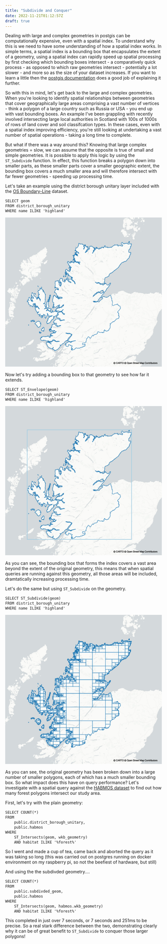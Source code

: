 ```yaml
---
title: "Subdivide and Conquer"
date: 2022-11-21T01:12:57Z
draft: true
---
```


Dealing with large and complex geometries in postgis can be computationally expensive, even with a spatial index. To understand why this is we need to have some understanding of how a spatial index works. In simple terms, a spatial index is a bounding box that encapsulates the extent of a geometry, using a spatial index can rapidly speed up spatial processing by first checking which bounding boxes intersect - a comparatively quick process - as opposed to which raw geometries intersect - potentially a lot slower - and more so as the size of your dataset increases. If you want to learn a little then the [postgis documentation](https://postgis.net/workshops/postgis-intro/indexing.html) does a good job of explaining it further.

So with this in mind, let's get back to the large and complex geometries. When you're looking to identify spatial relationships between geometries that cover geographically large areas comprising a vast number of vertices - think a polygon of a large country such as Russia or USA - you end up with vast bounding boxes. An example I've been grappling with recently involved intersecting large local authorities in Scotland with 100s of 1000s of rows of land cover and soil classifcation types. In these cases, even with a spatial index improving efficiency, you're still looking at undertaking a vast number of spatial operations - taking a long time to complete.

But what if there was a way around this? Knowing that large complex geometries = slow, we can assume that the opposite is true of small and simple geometries. It is possible to apply this logic by using the `ST_Subdivide` function. In effect, this function breaks a polygon down into smaller parts, as these smaller parts cover a smaller geographic extent, the bounding box covers a much smaller area and will therefore intersect with far fewer geometries - speeding up processing time.

Let's take an example using the district borough unitary layer included with the [OS Boundary-Line](https://www.ordnancesurvey.co.uk/business-government/products/boundaryline) dataset.

```postgresql
SELECT geom
FROM district_borough_unitary
WHERE name ILIKE 'highland'
```

![Highland standard](/highland.jpg)

Now let's try adding a bounding box to that geometry to see how far it extends.

```postgresql
SELECT ST_Envelope(geom)
FROM district_borough_unitary
WHERE name ILIKE 'highland'
```

![Highland bounding box](/highlandbbox.jpg)

As you can see, the bounding box that forms the index covers a vast area beyond the extent of the original geometry, this means that when spatial queries are running against this geometry, all those areas will be included, dramtatically increasing processing time.

Let's do the same but using `ST_Subdivide` on the geometry.

```postgresql
SELECT ST_Subdivide(geom)
FROM district_borough_unitary
WHERE name ILIKE 'highland'
```

![Highland subdivide](/highland_subdivide.jpg)

As you can see, the original geometry has been broken down into a large number of smaller polygons, each of which has a much smaller bounding box. So what impact does this have on query performance? Let's investigate with a spatial query against the [HABMOS dataset](https://gateway.snh.gov.uk/natural-spaces/dataset.jsp?dsid=HABMOS) to find out how many forest polygons intersect our study area.

First, let's try with the plain geometry:

```postgresql
SELECT COUNT(*)
FROM 
	public.district_borough_unitary,
	public.habmos
WHERE 
	ST_Intersects(geom, wkb_geometry)
	AND habitat ILIKE '%forest%'
```
 
So I went and made a cup of tea, came back and aborted the query as it was taking so long (this was carried out on postgres running on docker environment on my raspberry pi, so not the beefiest of hardware, but still)
 
And using the the subdivded geometry....
 

```postgresql
SELECT COUNT(*)
FROM  
	public.subdivded_geom,
	public.habmos
WHERE 
	ST_Intersects(geom, habmos.wkb_geometry)
	AND habitat ILIKE '%forest%'
```

This completed in just over 7 seconds, or 7 seconds and 251ms to be precise. So a real stark difference between the two, demonstrating clearly why it can be of great benefit to `ST_Subdivide` to conquer those larger polygons!